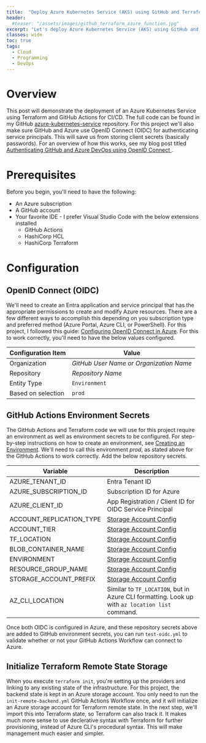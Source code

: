 ```yaml
---
title:  "Deploy Azure Kubernetes Service (AKS) using GitHub and Terraform"
header:
  #teaser: "/assets/images/github_terraform_azure_function.jpg"
excerpt: "Let's deploy Azure Kubernetes Service (AKS) using GitHub and Terraform!"
classes: wide
toc: true
tags:
  - Cloud
  - Programming
  - DevOps
---
```


# Overview

This post will demonstrate the deployment of an Azure Kubernetes Service using Terraform and GitHub Actions for CI/CD.  The full code can be found in my GitHub [azure-kubernetes-service](https://github.com/rimlaban7/azure-kubernetes-service-terraform) repository. For this project we'll also make sure GitHub and Azure use OpenID Connect (OIDC) for authenticating service principals. This will save us from storing client secrets (basically passwords).  For an overview of how this works, see my blog post titled [Authenticating GitHub and Azure DevOps using OpenID Connect ](https://www.theroadtocloud.com/blog/github-and-azure-devops-oidc-authentication/).

# Prerequisites

Before you begin, you'll need to have the following:

- An Azure subscription
- A GitHub account
- Your favorite IDE - I prefer Visual Studio Code with the below extensions installed
    - GitHub Actions
    - HashiCorp HCL 
    - HashiCorp Terraform

# Configuration

## OpenID Connect (OIDC)

We'll need to create an Entra application and service principal that has the appropriate permissions to create and modify Azure resources.  There are a few different ways to accomplish this depending on you subscription type and preferred method (Azure Portal, Azure CLI, or PowerShell).  For this project, I followed this guide: [Configuring OpenID Connect in Azure](https://docs.github.com/en/actions/deployment/security-hardening-your-deployments/configuring-openid-connect-in-azure).  For this to work correctly, you'll need to have the below values configured.

| Configuration Item | Value                                   |
| ------------------ | --------------------------------------- |
| Organization       | *GitHub User Name or Organization Name* |
| Repository         | *Repository Name*                       |
| Entity Type        | `Environment`                           |
| Based on selection | `prod`                                  |


## GitHub Actions Environment Secrets

The GitHub Actions and Terraform code we will use for this project require an environment as well as environment secrets to be configured. For step-by-step instructions on how to create an environment, see [Creating an Environment](https://docs.github.com/en/actions/deployment/targeting-different-environments/using-environments-for-deployment#creating-an-environment). We'll need to call this environment *prod*, as stated above for the GitHub Actions to work correctly.  Add the below repository secrets.

| Variable | Description |
|-|-|
| AZURE_TENANT_ID | Entra Tenant ID |
| AZURE_SUBSCRIPTION_ID | Subscription ID for Azure |
| AZURE_CLIENT_ID | App Registration / Client ID for OIDC Service Principal |
| ACCOUNT_REPLICATION_TYPE | [Storage Account Config](https://registry.terraform.io/providers/hashicorp/azurerm/latest/docs/resources/storage_account) |
| ACCOUNT_TIER | [Storage Account Config](https://registry.terraform.io/providers/hashicorp/azurerm/latest/docs/resources/storage_account) |
| TF_LOCATION | [Storage Account Config](https://registry.terraform.io/providers/hashicorp/azurerm/latest/docs/resources/storage_account) |
| BLOB_CONTAINER_NAME | [Storage Account Config](https://registry.terraform.io/providers/hashicorp/azurerm/latest/docs/resources/storage_account) |
| ENVIRONMENT | [Storage Account Config](https://registry.terraform.io/providers/hashicorp/azurerm/latest/docs/resources/storage_account) |
| RESOURCE_GROUP_NAME | [Storage Account Config](https://registry.terraform.io/providers/hashicorp/azurerm/latest/docs/resources/storage_account) |
| STORAGE_ACCOUNT_PREFIX | [Storage Account Config](https://registry.terraform.io/providers/hashicorp/azurerm/latest/docs/resources/storage_account) |
| AZ_CLI_LOCATION | Similar to `TF_LOCATION`, but in Azure CLI formatting.  Look up with `az location list` command. |

Once both OIDC is configured in Azure, and these repository secrets above are added to GitHub environment secrets, you can run `test-oidc.yml` to validate whether or not your GitHub Actions Workflow can connect to Azure.


## Initialize Terraform Remote State Storage

When you execute `terraform init`, you're setting up the providers and linking to any existing state of the infrastructure. For this project, the backend state is kept in an Azure storage account.  You only need to run the `init-remote-backend.yml` GitHub Actions Workflow once, and it will initialize an Azure storage account for Terraform remote state. In the next step, we'll import this into Terraform state, so Terraform can also track it.  It makes much more sense to use declerative syntax with Terraform for further provisioning, instead of Azure CLI's procedural syntax.  This will make management much easier and simpler.  


